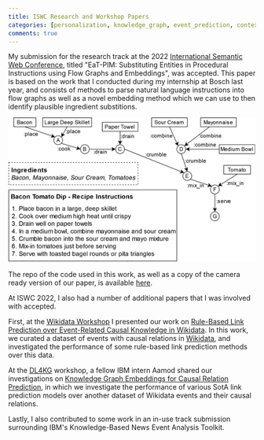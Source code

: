 ```yaml
---
title: ISWC Research and Workshop Papers
categories: [personalization, knowledge_graph, event_prediction, context]
comments: true
---
```


My submission for the research track at the 2022 [International Semantic Web Conference](https://iswc2022.semanticweb.org/),
 titled "EaT-PIM: Substituting Entities in Procedural Instructions using Flow Graphs and Embeddings", was accepted.
 This paper is based on the work that I conducted during my internship at Bosch last year, and consists of methods to
 parse natural language instructions into flow graphs as well as a novel embedding method
 which we can use to then identify plausible ingredient substitions.

![EaT-PIM motivating example image](../assets/img/new_running_example_resized.png)
 
The repo of the code used in this work, as well as a copy of the camera ready version of our paper,
is available [here](https://github.com/boschresearch/EaT-PIM).

At ISWC 2022, I also had a number of additional papers that I was involved with accepted.

First, at the [Wikidata Workshop](https://wikidataworkshop.github.io/2022/) I presented our work on 
[Rule-Based Link Prediction over Event-Related Causal Knowledge in Wikidata](https://wikidataworkshop.github.io/2022/papers/Wikidata_Workshop_2022_paper_9715.pdf).
In this work, we curated a dataset of events with causal relations in [Wikidata](https://www.wikidata.org), and 
investigated the performance of some rule-based link prediction methods over this data.

At the [DL4KG](https://alammehwish.github.io/dl4kg2022/) workshop, a fellow IBM intern Aamod shared our investigations on
[Knowledge Graph Embeddings for Causal Relation Prediction](https://alammehwish.github.io/dl4kg2022/papers/paper-8.pdf), in which
we investigate the performance of various SotA link prediction models over another dataset of Wikidata events
and their causal relations. 

Lastly, I also contributed to some work in an in-use track submission surrounding IBM's 
Knowledge-Based News Event Analysis Toolkit. 
  